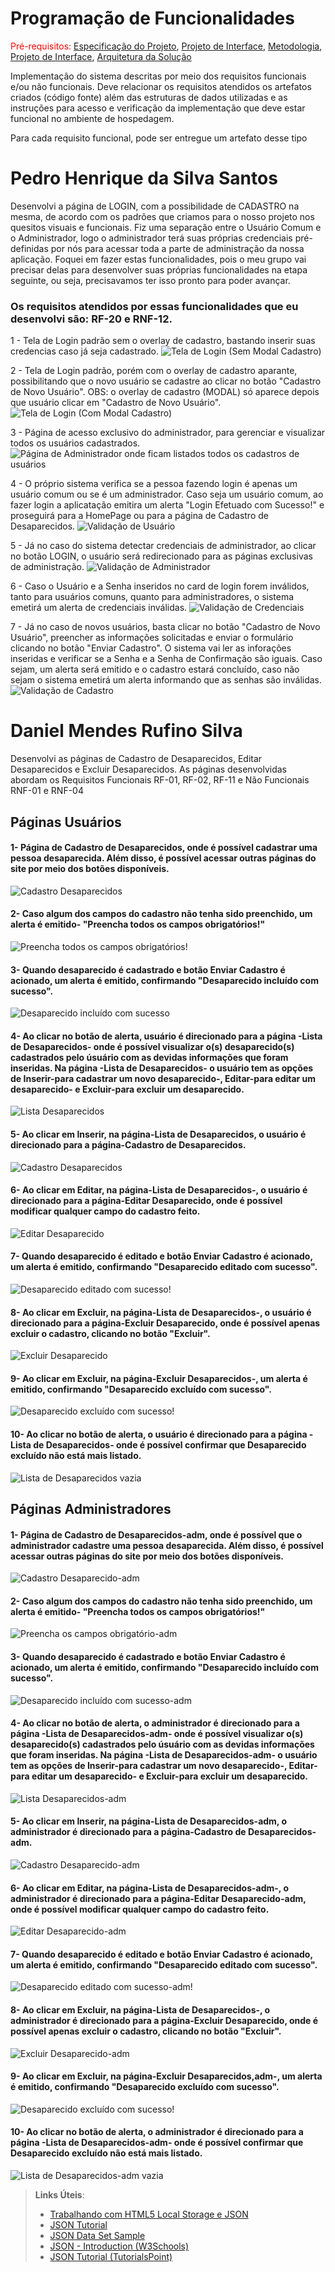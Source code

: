 # Programação de Funcionalidades

<span style="color:red">Pré-requisitos: <a href="2-Especificação do Projeto.md"> Especificação do Projeto</a></span>, <a href="3-Projeto de Interface.md"> Projeto de Interface</a>, <a href="4-Metodologia.md"> Metodologia</a>, <a href="3-Projeto de Interface.md"> Projeto de Interface</a>, <a href="5-Arquitetura da Solução.md"> Arquitetura da Solução</a>

Implementação do sistema descritas por meio dos requisitos funcionais e/ou não funcionais. Deve relacionar os requisitos atendidos os artefatos criados (código fonte) além das estruturas de dados utilizadas e as instruções para acesso e verificação da implementação que deve estar funcional no ambiente de hospedagem.

Para cada requisito funcional, pode ser entregue um artefato desse tipo

<h1>Pedro Henrique da Silva Santos</h1>
Desenvolvi a página de LOGIN, com a possibilidade de CADASTRO na mesma, de acordo com os padrões que criamos para o nosso projeto nos quesitos visuais e funcionais. Fiz uma separação entre o Usuário Comum e o Administrador, logo o administrador terá suas próprias credenciais pré-definidas por nós para acessar toda a parte de administração da nossa aplicação. Foquei em fazer estas funcionalidades, pois o meu grupo vai precisar delas para desenvolver suas próprias funcionalidades na etapa seguinte, ou seja, precisavamos ter isso pronto para poder avançar. 

<h3>Os requisitos atendidos por essas funcionalidades que eu desenvolvi são: RF-20 e RNF-12.</h3>

1 - Tela de Login padrão sem o overlay de cadastro, bastando inserir suas credencias caso já seja cadastrado.
![Tela de Login (Sem Modal Cadastro)](https://user-images.githubusercontent.com/112659128/200725925-4c739b9e-1467-4037-ad3d-4d872221149a.PNG)

2 - Tela de Login padrão, porém com o overlay de cadastro aparante, possibilitando que o novo usuário se cadastre ao clicar no botão "Cadastro de Novo Usuário". OBS: o overlay de cadastro (MODAL) só aparece depois que usuário clicar em "Cadastro de Novo Usuário".
![Tela de Login (Com Modal Cadastro)](https://user-images.githubusercontent.com/112659128/200725936-ec51fb78-2945-421a-a3e1-97a7330fcda3.PNG)

3 - Página de acesso exclusivo do administrador, para gerenciar e visualizar todos os usuários cadastrados.
![Página de Administrador onde ficam listados todos os cadastros de usuários](https://user-images.githubusercontent.com/112659128/200725983-97035160-c6d9-4832-9d52-82643438f773.PNG)

4 - O próprio sistema verifica se a pessoa fazendo login é apenas um usuário comum ou se é um administrador. Caso seja um usuário comum, ao fazer login a aplicatação emitira um alerta "Login Efetuado com Sucesso!" e proseguirá para a HomePage ou para a página de Cadastro de Desaparecidos.
![Validação de Usuário](https://user-images.githubusercontent.com/112659128/200726016-1339222f-b557-4b02-89c9-78d6dfc5101c.PNG)

5 - Já no caso do sistema detectar credenciais de administrador, ao clicar no botão LOGIN, o usuário será redirecionado para as páginas exclusivas de administração.
![Validação de Administrador](https://user-images.githubusercontent.com/112659128/200726033-a55c3d6b-8f73-45f5-a532-87278ef5204d.PNG)

6 - Caso o Usuário e a Senha inseridos no card de login forem inválidos, tanto para usuários comuns, quanto para administradores, o sistema emetirá um alerta de credenciais inválidas.
![Validação de Credenciais](https://user-images.githubusercontent.com/112659128/200728936-819daac4-0e9c-4324-826d-1ba04edbde77.PNG)

7 - Já no caso de novos usuários, basta clicar no botão "Cadastro de Novo Usuário", preencher as informações solicitadas e enviar o formulário clicando no botão "Enviar Cadastro". O sistema vai ler as inforações inseridas e verificar se a Senha e a Senha de Confirmação são iguais. Caso sejam, um alerta será emitido e o cadastro estará concluído, caso não sejam o sistema emetirá um alerta informando que as senhas são inválidas.
![Validação de Cadastro](https://user-images.githubusercontent.com/112659128/200729566-5bd76d00-23ef-41eb-ae8a-8e9ed55bb86a.PNG)


<h1>Daniel Mendes Rufino Silva</h1>
Desenvolvi as páginas de Cadastro de Desaparecidos, Editar Desaparecidos e Excluir Desaparecidos. As páginas desenvolvidas abordam os Requisitos Funcionais RF-01, RF-02, RF-11 e Não Funcionais RNF-01 e RNF-04

<h2>Páginas Usuários</h2>

<h4>1- Página de Cadastro de Desaparecidos, onde é possível cadastrar uma pessoa desaparecida. Além disso, é possível acessar outras páginas do site por meio dos botões disponíveis.</h4>

![Cadastro Desaparecidos](https://user-images.githubusercontent.com/98750413/200814117-c90653c0-307d-4bbc-a8eb-f065ca596a95.png)



<h4>2- Caso algum dos campos do cadastro não tenha sido preenchido, um alerta é emitido- "Preencha todos os campos obrigatórios!"</h4>

![Preencha todos os campos obrigatórios!](https://user-images.githubusercontent.com/98750413/200843538-7391ffd1-b804-4cf3-91da-be9186fe6f6a.jpeg)


<h4>3- Quando desaparecido é cadastrado e botão Enviar Cadastro é acionado, um alerta é emitido, confirmando "Desaparecido incluído com sucesso".</h4>

![Desaparecido incluído com sucesso](https://user-images.githubusercontent.com/98750413/200842602-4bbbe8cd-3ba7-4345-8ed5-2852d38ac334.jpeg)


<h4>4- Ao clicar no botão de alerta, usuário é direcionado para a página -Lista de Desaparecidos- onde é possível visualizar o(s) desaparecido(s) cadastrados pelo úsuário com as devidas informações que foram inseridas. Na página -Lista de Desaparecidos- o usuário tem as opções de Inserir-para cadastrar um novo desaparecido-, Editar-para editar um desaparecido- e Excluir-para excluir um desaparecido.</h4>

![Lista Desaparecidos](https://user-images.githubusercontent.com/98750413/200847578-217866aa-a4bd-4700-a1fa-0511e7912d5b.png)


<h4>5- Ao clicar em Inserir, na página-Lista de Desaparecidos, o usuário é direcionado para a página-Cadastro de Desaparecidos.</h4>

![Cadastro Desaparecidos](https://user-images.githubusercontent.com/98750413/200814117-c90653c0-307d-4bbc-a8eb-f065ca596a95.png)


<h4>6- Ao clicar em Editar, na página-Lista de Desaparecidos-, o usuário é direcionado para a página-Editar Desaparecido, onde é possível modificar qualquer campo do cadastro feito.</h4>

![Editar Desaparecido](https://user-images.githubusercontent.com/98750413/200850356-9005f509-2447-4608-93bf-608571f25211.png)


<h4>7- Quando desaparecido é editado e botão Enviar Cadastro é acionado, um alerta é emitido, confirmando "Desaparecido editado com sucesso".</h4>

![Desaparecido editado com sucesso!](https://user-images.githubusercontent.com/98750413/200852305-3b7c0381-5dc3-48f4-9823-9adf9511dfcc.jpeg)


<h4>8- Ao clicar em Excluir, na página-Lista de Desaparecidos-, o usuário é direcionado para a página-Excluir Desaparecido, onde é possível apenas excluir o cadastro, clicando no botão "Excluir".</h4>

![Excluir Desaparecido](https://user-images.githubusercontent.com/98750413/200853143-bf5e4de7-55de-4daa-9ba0-32cb346ebffe.png)


<h4>9- Ao clicar em Excluir, na página-Excluir Desaparecidos-, um alerta é emitido, confirmando "Desaparecido excluído com sucesso".</h4>

![Desaparecido excluído com sucesso!](https://user-images.githubusercontent.com/98750413/200854170-e196aa9f-c285-4ccd-9928-0218bcdeebbd.jpeg)


<h4>10- Ao clicar no botão de alerta, o usuário é direcionado para a página -Lista de Desaparecidos- onde é possível confirmar que Desaparecido excluído não está mais listado.</h4>

![Lista de Desaparecidos vazia](https://user-images.githubusercontent.com/98750413/201131856-b0f1f3d5-ca1d-4e1d-a3f8-efed0f3b655e.png)


<h2>Páginas Administradores</h2>

<h4>1- Página de Cadastro de Desaparecidos-adm, onde é possível que o administrador cadastre uma pessoa desaparecida. Além disso, é possível acessar outras páginas do site por meio dos botões disponíveis.</h4>

![Cadastro Desaparecido-adm](https://user-images.githubusercontent.com/98750413/201091604-a4182cc3-2cc5-4853-89ee-f1db90a4147c.png)


<h4>2- Caso algum dos campos do cadastro não tenha sido preenchido, um alerta é emitido- "Preencha todos os campos obrigatórios!"</h4>

![Preencha os campos obrigatório-adm](https://user-images.githubusercontent.com/98750413/201092573-61e9e7af-56c0-445e-a62c-25b3c80cfd0b.png)


<h4>3- Quando desaparecido é cadastrado e botão Enviar Cadastro é acionado, um alerta é emitido, confirmando "Desaparecido incluído com sucesso".</h4>

![Desaparecido incluído com sucesso-adm](https://user-images.githubusercontent.com/98750413/201093679-9284243c-2212-4758-9cc3-ecd60531abd0.png)


<h4>4- Ao clicar no botão de alerta, o administrador é direcionado para a página -Lista de Desaparecidos-adm- onde é possível visualizar o(s) desaparecido(s) cadastrados pelo úsuário com as devidas informações que foram inseridas. Na página -Lista de Desaparecidos-adm- o usuário tem as opções de Inserir-para cadastrar um novo desaparecido-, Editar-para editar um desaparecido- e Excluir-para excluir um desaparecido. </h4>

![Lista Desaparecidos-adm](https://user-images.githubusercontent.com/98750413/201094242-793d5311-35bf-47eb-ba98-e3027bbf7dfc.png)


<h4>5- Ao clicar em Inserir, na página-Lista de Desaparecidos-adm, o administrador é direcionado para a página-Cadastro de Desaparecidos-adm.</h4>

![Cadastro Desaparecido-adm](https://user-images.githubusercontent.com/98750413/201091604-a4182cc3-2cc5-4853-89ee-f1db90a4147c.png)


<h4>6- Ao clicar em Editar, na página-Lista de Desaparecidos-adm-, o administrador é direcionado para a página-Editar Desaparecido-adm, onde é possível modificar qualquer campo do cadastro feito.</h4>

![Editar Desaparecido-adm](https://user-images.githubusercontent.com/98750413/201095562-7a19db74-48cb-4234-afb0-3630673e70ba.png)


<h4>7- Quando desaparecido é editado e botão Enviar Cadastro é acionado, um alerta é emitido, confirmando "Desaparecido editado com sucesso".</h4>

![Desaparecido editado com sucesso-adm!](https://user-images.githubusercontent.com/98750413/201096197-24712aba-618a-4b15-8af8-1c138452ef34.png)


<h4>8- Ao clicar em Excluir, na página-Lista de Desaparecidos-, o administrador é direcionado para a página-Excluir Desaparecido, onde é possível apenas excluir o cadastro, clicando no botão "Excluir".</h4>

![Excluir Desaparecido-adm](https://user-images.githubusercontent.com/98750413/201124576-8d20bec8-6512-48ca-93b2-cf4464e8be39.png)


<h4>9- Ao clicar em Excluir, na página-Excluir Desaparecidos,adm-, um alerta é emitido, confirmando "Desaparecido excluído com sucesso".</h4>

![Desaparecido excluído com sucesso!](https://user-images.githubusercontent.com/98750413/201096737-15704763-5c84-4346-94cf-fd6ede44c290.png)


<h4>10- Ao clicar no botão de alerta, o administrador é direcionado para a página -Lista de Desaparecidos-adm- onde é possível confirmar que Desaparecido excluído não está mais listado.</h4> 

![Lista de Desaparecidos-adm vazia](https://user-images.githubusercontent.com/98750413/201127542-81117fcd-7160-444a-a45d-58025a6ad9b4.png)



> **Links Úteis**:
>
> - [Trabalhando com HTML5 Local Storage e JSON](https://www.devmedia.com.br/trabalhando-com-html5-local-storage-e-json/29045)
> - [JSON Tutorial](https://www.w3resource.com/JSON)
> - [JSON Data Set Sample](https://opensource.adobe.com/Spry/samples/data_region/JSONDataSetSample.html)
> - [JSON - Introduction (W3Schools)](https://www.w3schools.com/js/js_json_intro.asp)
> - [JSON Tutorial (TutorialsPoint)](https://www.tutorialspoint.com/json/index.htm)
